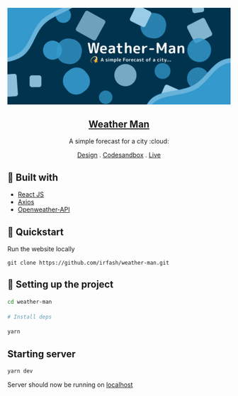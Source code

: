 <p align="center">
  <img src="https://github.com/irfash/weather-man/blob/master/public/Banner.jpg?raw=true" />
  <a href="https://irfash.github.io/weather-man/">
    <h2 align="center">Weather Man</h2>
  </a>
</p> 
<p align="center">A simple forecast for a city :cloud: </p>
<p align="center">
  <a href="https://www.figma.com/file/1QHDtB0kMOk6cIJ1inaeTQ/Weather-Man?node-id=0%3A1">Design</a>
  .
  <a href="https://codesandbox.io/s/nervous-maxwell-ftiu7l">Codesandbox</a>
  .
  <a href="https://irfash.github.io/weather-man">Live</a>
 </p>
 
## 🔧 Built with 

- [React JS](https://reactjs.org/)
- [Axios](https://axios-http.com/)
- [Openweather-API](https://openweathermap.org/)

 
## 🚀 Quickstart

Run the website locally

```
git clone https://github.com/irfash/weather-man.git
```

## 🔧 Setting up the project

```bash
cd weather-man

# Install deps

yarn
```
## Starting server

```bash
yarn dev
```

Server should now be running on [localhost](https://localhost:3000)


